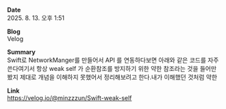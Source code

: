 **Date**  
2025. 8. 13. 오후 1:51

**Blog**  
Velog

**Summary**  
Swift로 NetworkManger를 만들어서 API 를 연동하다보면 아래와 같은 코드를 자주 쓴다여기서 항상 weak self 가 순환참조를 방지하기 위한 약한 참조라는 것을 들어만 봤지 제대로 개념을 이해하지 못했어서 정리해보려고 한다.내가 이해했던 것처럼 약한 

**Link**  
https://velog.io/@minzzzun/Swift-weak-self